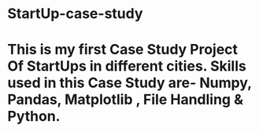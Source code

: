 # StartUp-case-study
# This is my first Case Study Project Of StartUps in different cities. Skills used in this Case Study are- Numpy, Pandas, Matplotlib , File Handling & Python.
